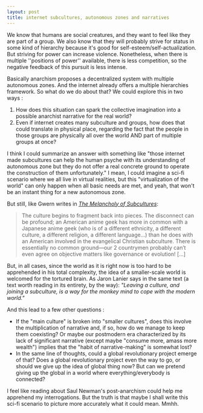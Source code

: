 ```yaml
---
layout: post
title: internet subcultures, autonomous zones and narratives
---
```



We know that humans are social creatures, and they want to feel like they are part of a group. We also know that they will probably strive for status in some kind of hierarchy because it's good for self-esteem/self-actualization. But striving for power can increase violence. Nonetheless, when there is multiple ''positions of power'' available, there is less competition, so the negative feedback of this pursuit is less intense.

Basically anarchism proposes a decentralized system with multiple autonomous zones. And the internet already offers a multiple hierarchies framework. So what do we do about that? We could explore this in two ways :
 
 1. How does this situation can spark the collective imagination into a possible anarchist narrative for the real world?
 2. Even if internet creates many subculture and groups, how does that could translate in physical place, regarding the fact that the people in those groups are physically all over the world AND part of multiple groups at once? 

I think I could summarize an answer with something like "those internet made subcultures can help the human psyche with its understanding of autonomous zone but they do not offer a real concrete ground to operate the construction of them unfortunately." I mean, I could imagine a sci-fi scenario where we all live in virtual realities, but this "virtualization of the world" can only happen when all basic needs are met, and yeah, that won't be an instant thing for a new autonomous zone. 

But still, like Gwern writes in [*The Melancholy of Subcultures*](https://www.gwern.net/The-Melancholy-of-Subculture-Society):  

> The culture begins to fragment back into pieces. The disconnect can be  profound; an American anime geek has more in common with a Japanese  anime geek (who is of a different ethnicity, a different culture, a different religion, a different language…) than he does with an American involved in the evangelical Christian subculture. There is essentially  no common ground—our 2 countrymen probably can’t even agree on objective matters like governance or evolution! [...]
 
But, in all cases, since the world as it is right now is too hard to be apprehended in his total complexity, the idea of a smaller-scale world is welcomed for the tortured brain. As Jaron Lanier says in the same text  (a text worth reading in its entirety, by the way): *"Leaving a culture, and joining a subculture, is a way for the monkey mind to cope with the modern world."*

And this lead to a few other questions :

 - If the "main culture" is broken into "smaller cultures", does this involve the multiplication of narrative and, if so, how do we manage to keep them coexisting? Or maybe our postmodern era characterized by its lack of significant narrative (except maybe "consume more, amass more wealth") implies that the "habit of narrative-making" is somewhat lost?
 - In the same line of thoughts, could a global revolutionary project emerge of that? Does a global revolutionary project even the way to go, or should we give up the idea of global thing now? But can we pretend giving up the global in a world where everything/everybody is connected? 

I feel like reading about Saul Newman's post-anarchism could help me apprehend my interrogations. But the truth is that maybe I shall write this sci-fi scenario to picture more accurately what it could mean. Mmhh. 


